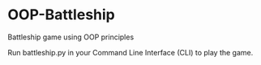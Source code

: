 # OOP-Battleship
Battleship game using OOP principles

Run battleship.py in your Command Line Interface (CLI) to play the game.

